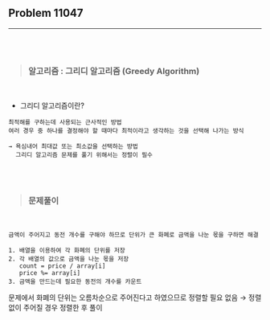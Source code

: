 ## Problem 11047
---
<br><br>

>### __알고리즘 : 그리디 알고리즘 (Greedy Algorithm)__
<br>

- 그리디 알고리즘이란?
~~~
최적해를 구하는데 사용되는 근사적인 방법
여러 경우 중 하나를 결정해야 할 때마다 최적이라고 생각하는 것을 선택해 나가는 방식

→ 욕심내어 최대값 또는 최소값을 선택하는 방법
  그리디 알고리즘 문제를 풀기 위해서는 정렬이 필수
~~~

<br><br>

>### __문제풀이__

<br>

~~~
금액이 주어지고 동전 개수를 구해야 하므로 단위가 큰 화폐로 금액을 나눈 몫을 구하면 해결

1. 배열을 이용하여 각 화폐의 단위를 저장
2. 각 배열의 값으로 금액을 나눈 몫을 저장
   count = price / array[i]
   price %= array[i]
3. 금액을 만드는데 필요한 동전의 개수를 카운트
~~~

문제에서 화폐의 단위는 오름차순으로 주어진다고 하였으므로 정렬할 필요 없음
→ 정렬없이 주어질 경우 정렬한 후 풀이
